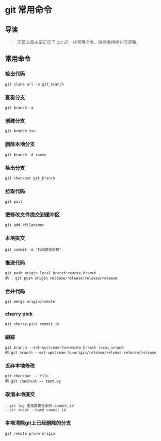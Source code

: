 # git 常用命令


## 导读
> 这篇文章主要记录了 `git` 的一些常用命令，后续会持续补充更新。
>

## 常用命令
### 检出代码
```shell script
git clone url -b git_branch 
```

### 查看分支
```shell script
git branch -a 
```

### 创建分支
```shell script
git branch xxx
```

### 删除本地分支
```shell script
git branch -d xxxxx
```

### 检出分支
```shell script
git checkout git_branch 
```

### 拉取代码
```shell script
git pull 
```

### 把修改文件提交到缓冲区
```shell script
git add <filename>
```

### 本地提交
```shell script
git commit -m "代码提交信息"
```

### 推送代码
```shell script
git push origin local_branch:remote_branch          
例 : git push origin release/release:release/release
```

### 合并代码
```shell script
git merge origin/remote
```

### cherry pick 
```shell script
git cherry-pick commit_id
```

### 跟踪
```shell script
git branch --set-upstream-to=remote_branch local_branch     
例 git branch --set-upstream-to=origin/release/release release/release
```

### 丢弃本地修改
```shell script
git checkout -- file          
例 git checkout -- test.py
```

### 取消本地提交
```shell script
- git log 查找需要恢复的 commit_id
- git reset --hard commit_id
```

### 本地清除git上已经删除的分支
```shell script
git remote prune origin
```

